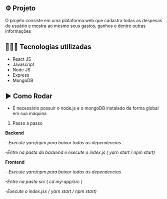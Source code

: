 

## ⚙️ Projeto

 O projeto consiste em uma plataforma web que cadastra todas as despesas do usuário e mostra ao mesmo seus gastos, ganhos e dentre outras informações
 
 
 ## 👨🏻‍💻 Tecnologias utilizadas 
 
 - React JS
 - Javascript
 - Node JS
 - Express 
 - MongoDB
 
 ## ▶️ Como Rodar
 - É necessário possuir o node.js e o mongoDB instalado de forma global em sua máquina
 
 1. Passo a passo
 
**Backend**

*- Execute yarn/npm para baixar todas as dependencias*

*-Entre na pasta do backend e execute o index.js ( yarn start / npm start)*


 **Frontend**
 
 *- Execute yarn/npm para baixar todas as dependencias*
 
 *-Entre na pasta src ( cd my-app/src )*
 
 *-Execute o index.jsx ( yarn start / npm start)*


